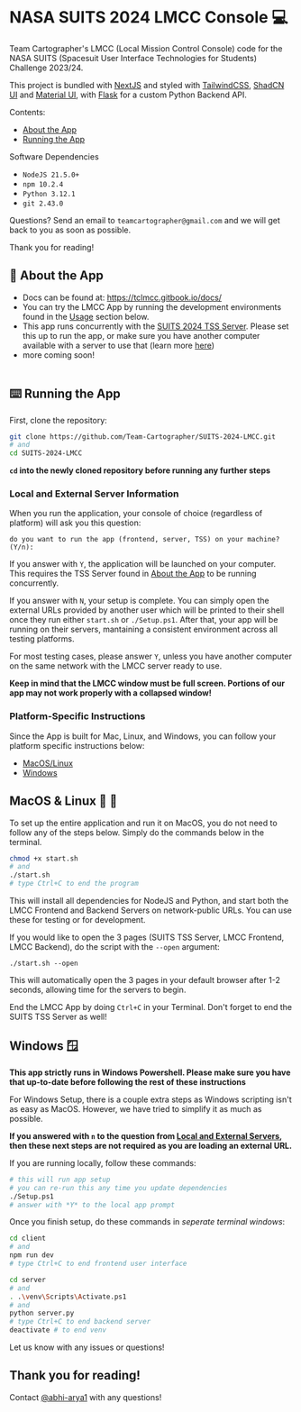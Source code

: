 # NASA SUITS 2024 LMCC Console :computer:

Team Cartographer's LMCC (Local Mission Control Console) code for the NASA SUITS (Spacesuit User Interface Technologies for Students) Challenge 2023/24. <br>

This project is bundled with [NextJS](https://nextjs.org/) and styled with [TailwindCSS](https://tailwindcss.com/), [ShadCN UI](https://ui.shadcn.com/) and [Material UI](https://mui.com/), with [Flask](https://flask.palletsprojects.com/en/3.0.x/) for a custom Python Backend API.

Contents:

- [About the App](#rocket-about-the-app)
- [Running the App](#keyboard-running-the-app)

Software Dependencies

- `NodeJS 21.5.0+`
- `npm 10.2.4`
- `Python 3.12.1`
- `git 2.43.0`

Questions? Send an email to `teamcartographer@gmail.com` and we will get back to you as soon as possible.

Thank you for reading!

## :rocket: About the App

- Docs can be found at: https://tclmcc.gitbook.io/docs/
- You can try the LMCC App by running the development environments found in the [Usage](#earth_americas-usage) section below.
- This app runs concurrently with the [SUITS 2024 TSS Server](https://github.com/SUITS-Techteam/TSS_2024). Please set this up to run the app, or make sure you have another computer available with a server to use that (learn more [here](#local-and-external-server-information))
- more coming soon!<br><br>

## :keyboard: Running the App

First, clone the repository:

```bash
git clone https://github.com/Team-Cartographer/SUITS-2024-LMCC.git
# and
cd SUITS-2024-LMCC
```

**`cd` into the newly cloned repository before running any further steps**

### Local and External Server Information

When you run the application, your console of choice (regardless of platform) will ask you this question:

```
do you want to run the app (frontend, server, TSS) on your machine? (Y/n):
```

If you answer with `Y`, the application will be launched on your computer. This requires the TSS Server found in [About the App](#rocket-about-the-app) to be running concurrently.

If you answer with `N`, your setup is complete. You can simply open the external URLs provided by another user which will be printed to their shell once they run either `start.sh` or `./Setup.ps1`. After that, your app will be running on their servers, mantaining a consistent environment across all testing platforms.

For most testing cases, please answer `Y`, unless you have another computer on the same network with the LMCC server ready to use.

**Keep in mind that the LMCC window must be full screen. Portions of our app may not work properly with a collapsed window!**

### Platform-Specific Instructions

Since the App is built for Mac, Linux, and Windows, you can follow your platform specific instructions below:

- [MacOS/Linux](#macos--linux-apple-penguin)
- [Windows](#windows-window)

## MacOS & Linux :apple: :penguin:

To set up the entire application and run it on MacOS, you do not need to follow any of the steps below. Simply do the commands below in the terminal.

```bash
chmod +x start.sh
# and
./start.sh
# type Ctrl+C to end the program
```

This will install all dependencies for NodeJS and Python, and start both the LMCC Frontend and Backend Servers on network-public URLs. You can use these for testing or for development.

If you would like to open the 3 pages (SUITS TSS Server, LMCC Frontend, LMCC Backend), do the script with the `--open` argument:

```
./start.sh --open
```

This will automatically open the 3 pages in your default browser after 1-2 seconds, allowing time for the servers to begin.

End the LMCC App by doing `Ctrl+C` in your Terminal. Don't forget to end the SUITS TSS Server as well!

## Windows :window:

**This app strictly runs in Windows Powershell. Please make sure you have that up-to-date before following the rest of these instructions**

For Windows Setup, there is a couple extra steps as Windows scripting isn't as easy as MacOS. However, we have tried to simplify it as much as possible.

**If you answered with `n` to the question from [Local and External Servers](#local-and-external-server-information), then these next steps are not required as you are loading an external URL.**

If you are running locally, follow these commands:

```bash
# this will run app setup
# you can re-run this any time you update dependencies
./Setup.ps1
# answer with *Y* to the local app prompt
```

Once you finish setup, do these commands in _seperate terminal windows_:

```bash
cd client
# and
npm run dev
# type Ctrl+C to end frontend user interface
```

```bash
cd server
# and
. .\venv\Scripts\Activate.ps1
# and
python server.py
# type Ctrl+C to end backend server
deactivate # to end venv
```

Let us know with any issues or questions!

## Thank you for reading!

Contact [@abhi-arya1](https://github.com/abhi-arya1) with any questions!
